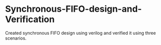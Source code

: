 # Synchronous-FIFO-design-and-Verification
Created synchronous FIFO design using verilog and verified it using three scenarios.
